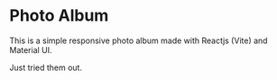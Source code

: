 # Photo Album

This is a simple responsive photo album made with Reactjs (Vite) and Material UI.

Just tried them out.
